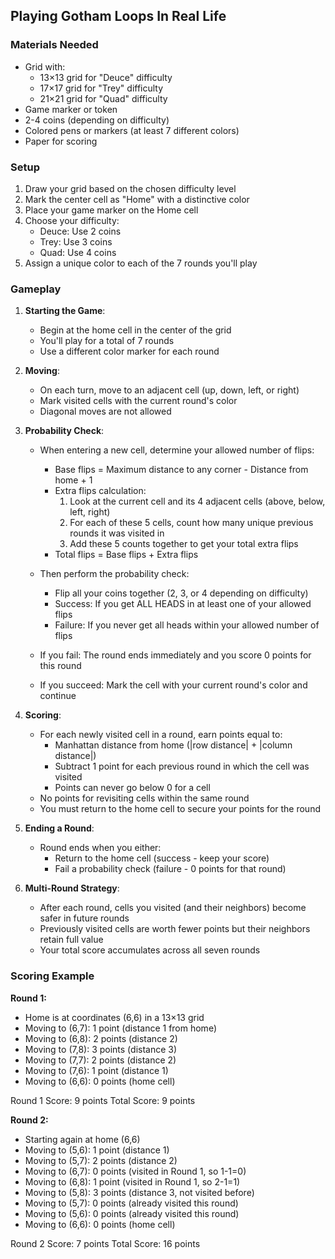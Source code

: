 ## Playing Gotham Loops In Real Life

### Materials Needed

- Grid with:
  - 13×13 grid for "Deuce" difficulty
  - 17×17 grid for "Trey" difficulty
  - 21×21 grid for "Quad" difficulty
- Game marker or token
- 2-4 coins (depending on difficulty)
- Colored pens or markers (at least 7 different colors)
- Paper for scoring

### Setup

1. Draw your grid based on the chosen difficulty level
2. Mark the center cell as "Home" with a distinctive color
3. Place your game marker on the Home cell
4. Choose your difficulty:
   - Deuce: Use 2 coins
   - Trey: Use 3 coins
   - Quad: Use 4 coins
5. Assign a unique color to each of the 7 rounds you'll play

### Gameplay

1. **Starting the Game**:
   - Begin at the home cell in the center of the grid
   - You'll play for a total of 7 rounds
   - Use a different color marker for each round

2. **Moving**:
   - On each turn, move to an adjacent cell (up, down, left, or right)
   - Mark visited cells with the current round's color
   - Diagonal moves are not allowed

3. **Probability Check**:
   - When entering a new cell, determine your allowed number of flips:
     - Base flips = Maximum distance to any corner - Distance from home + 1
     - Extra flips calculation:
       1) Look at the current cell and its 4 adjacent cells (above, below, left, right)
       2) For each of these 5 cells, count how many unique previous rounds it was visited in
       3) Add these 5 counts together to get your total extra flips
     - Total flips = Base flips + Extra flips
   
   - Then perform the probability check:
     - Flip all your coins together (2, 3, or 4 depending on difficulty)
     - Success: If you get ALL HEADS in at least one of your allowed flips
     - Failure: If you never get all heads within your allowed number of flips

   - If you fail: The round ends immediately and you score 0 points for this round
   - If you succeed: Mark the cell with your current round's color and continue

4. **Scoring**:
   - For each newly visited cell in a round, earn points equal to:
     - Manhattan distance from home (|row distance| + |column distance|)
     - Subtract 1 point for each previous round in which the cell was visited
     - Points can never go below 0 for a cell
   - No points for revisiting cells within the same round
   - You must return to the home cell to secure your points for the round

5. **Ending a Round**:
   - Round ends when you either:
     - Return to the home cell (success - keep your score)
     - Fail a probability check (failure - 0 points for that round)

6. **Multi-Round Strategy**:
   - After each round, cells you visited (and their neighbors) become safer in future rounds
   - Previously visited cells are worth fewer points but their neighbors retain full value
   - Your total score accumulates across all seven rounds

### Scoring Example

**Round 1:**
- Home is at coordinates (6,6) in a 13×13 grid
- Moving to (6,7): 1 point (distance 1 from home)
- Moving to (6,8): 2 points (distance 2)
- Moving to (7,8): 3 points (distance 3)
- Moving to (7,7): 2 points (distance 2)
- Moving to (7,6): 1 point (distance 1)
- Moving to (6,6): 0 points (home cell)

Round 1 Score: 9 points
Total Score: 9 points

**Round 2:**
- Starting again at home (6,6)
- Moving to (5,6): 1 point (distance 1)
- Moving to (5,7): 2 points (distance 2)
- Moving to (6,7): 0 points (visited in Round 1, so 1-1=0)
- Moving to (6,8): 1 point (visited in Round 1, so 2-1=1)
- Moving to (5,8): 3 points (distance 3, not visited before)
- Moving to (5,7): 0 points (already visited this round)
- Moving to (5,6): 0 points (already visited this round)
- Moving to (6,6): 0 points (home cell)

Round 2 Score: 7 points
Total Score: 16 points